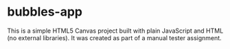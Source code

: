 # bubbles-app
This is a simple HTML5 Canvas project built with plain JavaScript and HTML (no external libraries).   It was created as part of a manual tester assignment.
